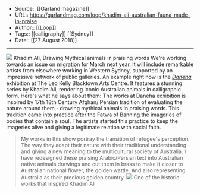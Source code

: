 ﻿
  * Source:: [[Garland magazine]]
  * URL:: https://garlandmag.com/loop/khadim-ali-australian-fauna-made-in-praise
  * Author:: [[Loop]]
  * Tags:: [[calligraphy]] [[Sydney]]
  * Date:: [[27 August 2018]]


* * *
![](https://garlandmag.com/wp-content/uploads/2018/08/Khadim_Ali_Golden_Country_detail_2018_PhotoSharonHickey_Echidna.jpg)
Khadim Ali, Drawing Mythical animals in praising words
We're working towards an issue on migration for March next year. It will include remarkable artists from elsewhere working in Western Sydney, supported by an impressive network of public galleries.
An example right now is the [_Daneha_ ](https://blacktownarts.com.au/daneha/)exhibition at The Leo Kelly Blacktown Arts Centre. It features a stunning series by Khadim Ali, rendering iconic Australian animals in calligraphic form. Here's what he says about them:
The works at Daneha exhibition is inspired by 17th 18th Century Afghan/ Persian tradition of evaluating the nature around them - drawing mythical animals in praising words. This tradition came into practice after the Fatwa of Banning the imageries of bodies that contain a soul. The artists started this practice to keep the imageries alive and giving a legitimate relation with social faith.
> My works in this show portray the transition of refugee's perception. The way they adapt their nature with their traditional understanding and giving a new meaning to the multicultural society of Australia. I have redesigned these praising Arabic/Persian text into Australian native animals drawings and cut them in brass to make it closer to Australian national flower, the golden wattle. And also representing Australia as their precious golden country.
![](https://garlandmag.com/wp-content/uploads/2018/08/unnamed.jpg)
One of the historic works that inspired Khadim Ali
